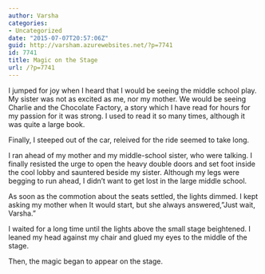 ```yaml
---
author: Varsha
categories:
- Uncategorized
date: "2015-07-07T20:57:06Z"
guid: http://varsham.azurewebsites.net/?p=7741
id: 7741
title: Magic on the Stage
url: /?p=7741
---
```


I jumped for joy when I heard that I would be seeing the middle school play. My sister was not as excited as me, nor my mother. We would be seeing Charlie and the Chocolate Factory, a story which I have read for hours for my passion for it was strong. I used to read it so many times, although it was quite a large book.

Finally, I steeped out of the car, releived for the ride seemed to take long.

I ran ahead of my mother and my middle-school sister, who were talking. I finally resisted the urge to open the heavy double doors and set foot inside the cool lobby and sauntered beside my sister. Although my legs were begging to run ahead, I didn’t want to get lost in the large middle school.

As soon as the commotion about the seats settled, the lights dimmed. I kept asking my mother when It would start, but she always answered,”Just wait, Varsha.”

I waited for a long time until the lights above the small stage beightened. I leaned my head against my chair and glued my eyes to the middle of the stage.

Then, the magic began to appear on the stage.